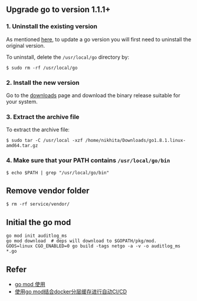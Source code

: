 ## Upgrade go to version 1.1.1+


### 1. Uninstall the existing version

As mentioned [here](https://golang.org/doc/install#install), to update a go version you will first need to uninstall the original version.

To uninstall, delete the `/usr/local/go` directory by:

```
$ sudo rm -rf /usr/local/go
```

### 2. Install the new version

Go to the [downloads](https://golang.org/dl/) page and download the binary release suitable for your system.

### 3. Extract the archive file

To extract the archive file:

```
$ sudo tar -C /usr/local -xzf /home/nikhita/Downloads/go1.8.1.linux-amd64.tar.gz
```

### 4. Make sure that your PATH contains `/usr/local/go/bin`

```
$ echo $PATH | grep "/usr/local/go/bin"
```

## Remove vendor folder
```
$ rm -rf service/vendor/
```

## Initial the go mod
```
go mod init auditlog_ms
go mod download  # deps will download to $GOPATH/pkg/mod.
GOOS=linux CGO_ENABLED=0 go build -tags netgo -a -v -o auditlog_ms *.go
```

## Refer
* [go mod 使用][1]
* [使用go mod结合docker分层缓存进行自动CI/CD][2]

[1]: https://juejin.im/post/5c887c105188257edb45e5b1.
[2]: https://juejin.im/post/5c8e503a6fb9a070d878184a
